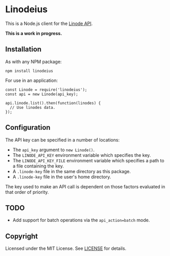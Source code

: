 # Linodeius

This is a Node.js client for the [Linode API](https://www.linode.com/api).

**This is a work in progress.**

## Installation

As with any NPM package:

    npm install linodeius

For use in an application:

    const Linode = require('linodeius');
    const api = new Linode(api_key);

    api.linode.list().then(function(linodes) {
      // Use linodes data.
    });

## Configuration

The API key can be specified in a number of locations:

 * The `api_key` argument to `new Linode()`.
 * The `LINODE_API_KEY` environment variable which specifies the key.
 * The `LINODE_API_KEY_FILE` environment variable which specifies a path to
   a file containing the key.
 * A `.linode-key` file in the same directory as this package.
 * A `.linode-key` file in the user's home directory.

The key used to make an API call is dependent on those factors evaluated in
that order of priority.

## TODO

* Add support for batch operations via the `api_action=batch` mode.

## Copyright

Licensed under the MIT License. See [LICENSE](LICENSE) for details.
